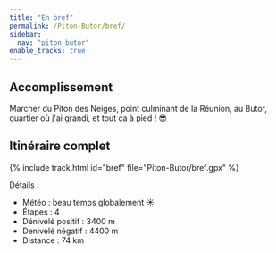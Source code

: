 ```yaml
---
title: "En bref"
permalink: /Piton-Butor/bref/
sidebar:
  nav: "piton_butor"
enable_tracks: true
---
```


## Accomplissement

Marcher du Piton des Neiges, point culminant de la Réunion, au Butor, quartier où j'ai grandi, et tout ça à pied ! :sunglasses:

## Itinéraire complet

{% include track.html id="bref" file="Piton-Butor/bref.gpx" %}

Détails :
* Météo : beau temps globalement :sunny:
* Étapes : 4
* Dénivelé positif : 3400 m
* Denivelé négatif : 4400 m
* Distance : 74 km
